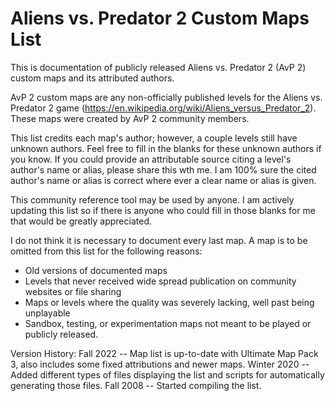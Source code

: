 # Aliens vs. Predator 2 Custom Maps List
This is documentation of publicly released Aliens vs. Predator 2 (AvP 2) custom maps and its attributed authors.

AvP 2 custom maps are any non-officially published levels for the Aliens vs. Predator 2 game (https://en.wikipedia.org/wiki/Aliens_versus_Predator_2). These maps were created by AvP 2 community members.

This list credits each map's author; however, a couple levels still have unknown authors. Feel free to fill in the blanks for these unknown authors if you know. If you could provide an attributable source citing a level's author's name or alias, please share this wth me. I am 100% sure the cited author's name or alias is correct where ever a clear name or alias is given.


This community reference tool may be used by anyone. I am actively updating this list so if there is anyone who could fill in those blanks for me that would be greatly appreciated.

I do not think it is necessary to document every last map. A map is to be omitted from this list for the following reasons:
* Old versions of documented maps
* Levels that never received wide spread publication on community websites or file sharing
* Maps or levels where the quality was severely lacking, well past being unplayable
* Sandbox, testing, or experimentation maps not meant to be played or publicly released.


Version History:
Fall 2022 -- Map list is up-to-date with Ultimate Map Pack 3, also includes some fixed attributions and newer maps.
Winter 2020 -- Added different types of files displaying the list and scripts for automatically generating those files.
Fall 2008 -- Started compiling the list.
